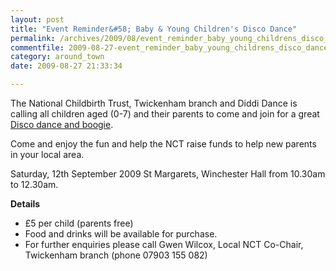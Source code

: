 ```yaml
---
layout: post
title: "Event Reminder&#58; Baby & Young Children's Disco Dance"
permalink: /archives/2009/08/event_reminder_baby_young_childrens_disco_dance.html
commentfile: 2009-08-27-event_reminder_baby_young_childrens_disco_dance
category: around_town
date: 2009-08-27 21:33:34

---
```


The National Childbirth Trust, Twickenham branch and Diddi Dance is calling all children aged (0-7) and their parents to come and join for a great [Disco dance and boogie](https://stmargarets.london/event/show/200705142209).

Come and enjoy the fun and help the NCT raise funds to help new parents in your local area.

Saturday, 12th September 2009 St Margarets, Winchester Hall from 10.30am to 12.30am.

**Details**

-   £5 per child (parents free)
-   Food and drinks will be available for purchase.
-   For further enquiries please call Gwen Wilcox, Local NCT Co-Chair, Twickenham branch (phone 07903 155 082)
